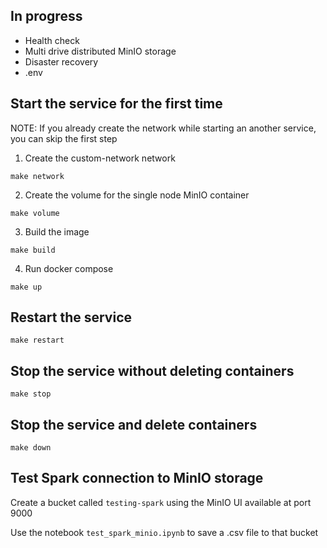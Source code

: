 ## In progress
- Health check
- Multi drive distributed MinIO storage
- Disaster recovery
- .env

## Start the service for the first time
NOTE: If you already create the network while starting an another service, you can skip the first step
1. Create the custom-network network
```
make network
```

2. Create the volume for the single node MinIO container
```
make volume
```

3. Build the image 
```
make build
```
4. Run docker compose
```
make up
```

## Restart the service
```
make restart
```
## Stop the service without deleting containers
```
make stop
```
## Stop the service and delete containers
```
make down
```

## Test Spark connection to MinIO storage
Create a bucket called `testing-spark` using the MinIO UI available at port 9000

Use the notebook `test_spark_minio.ipynb` to save a .csv file to that bucket
